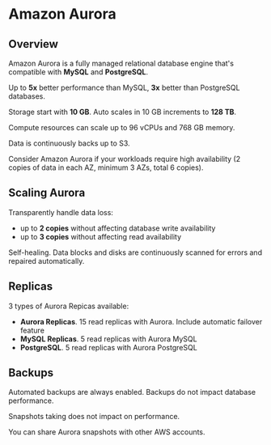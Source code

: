 # Amazon Aurora

## Overview

Amazon Aurora is a fully managed relational database engine that's compatible with **MySQL** and **PostgreSQL**.

Up to **5x** better performance than MySQL, **3x** better than PostgreSQL databases.

Storage start with **10 GB**. Auto scales in 10 GB increments to **128 TB**.

Compute resources can scale up to 96 vCPUs and 768 GB memory.

Data is continuously backs up to S3.

Consider Amazon Aurora if your workloads require high availability (2 copies of data in each AZ, minimum 3 AZs, total 6 copies).


## Scaling Aurora

Transparently handle data loss:
- up to **2 copies** without affecting database write availability
- up to **3 copies** without affecting read availability

Self-healing. Data blocks and disks are continuously scanned for errors and repaired automatically.


## Replicas

3 types of Aurora Repicas available:

- **Aurora Replicas**. 15 read replicas with Aurora. Include automatic failover feature
- **MySQL Replicas**. 5 read replicas with Aurora MySQL
- **PostgreSQL**. 5 read replicas with Aurora PostgreSQL


## Backups

Automated backups are always enabled. Backups do not impact database performance.

Snapshots taking does not impact on performance.

You can share Aurora snapshots with other AWS accounts.
